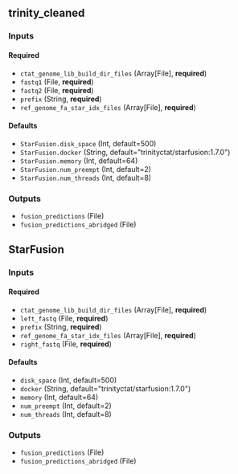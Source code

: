 
## trinity_cleaned

### Inputs

#### Required

  * `ctat_genome_lib_build_dir_files` (Array[File], **required**)
  * `fastq1` (File, **required**)
  * `fastq2` (File, **required**)
  * `prefix` (String, **required**)
  * `ref_genome_fa_star_idx_files` (Array[File], **required**)

#### Defaults

  * `StarFusion.disk_space` (Int, default=500)
  * `StarFusion.docker` (String, default="trinityctat/starfusion:1.7.0")
  * `StarFusion.memory` (Int, default=64)
  * `StarFusion.num_preempt` (Int, default=2)
  * `StarFusion.num_threads` (Int, default=8)

### Outputs

  * `fusion_predictions` (File)
  * `fusion_predictions_abridged` (File)

## StarFusion

### Inputs

#### Required

  * `ctat_genome_lib_build_dir_files` (Array[File], **required**)
  * `left_fastq` (File, **required**)
  * `prefix` (String, **required**)
  * `ref_genome_fa_star_idx_files` (Array[File], **required**)
  * `right_fastq` (File, **required**)

#### Defaults

  * `disk_space` (Int, default=500)
  * `docker` (String, default="trinityctat/starfusion:1.7.0")
  * `memory` (Int, default=64)
  * `num_preempt` (Int, default=2)
  * `num_threads` (Int, default=8)

### Outputs

  * `fusion_predictions` (File)
  * `fusion_predictions_abridged` (File)
